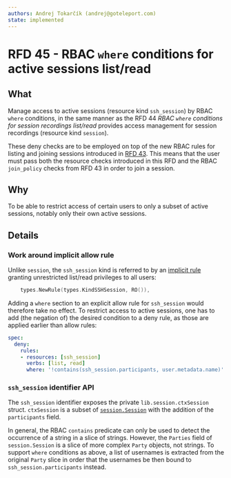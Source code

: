 ```yaml
---
authors: Andrej Tokarčík (andrej@goteleport.com)
state: implemented
---
```


# RFD 45 - RBAC `where` conditions for active sessions list/read

## What

Manage access to active sessions (resource kind `ssh_session`) by RBAC
`where` conditions, in the same manner as the RFD 44 *RBAC `where` conditions
for session recordings list/read* provides access management for session
recordings (resource kind `session`).

These deny checks are to be employed on top of the new RBAC rules for listing and joining sessions introduced in [RFD 43](https://github.com/gravitational/teleport/blob/master/rfd/0043-kubeaccess-multiparty.md). This means that the user must pass both the resource checks introduced in this RFD and the RBAC `join_policy` checks from RFD 43 in order to join a session.

## Why

To be able to restrict access of certain users to only a subset of active
sessions, notably only their own active sessions.

## Details

### Work around implicit allow rule

Unlike `session`, the `ssh_session` kind is referred to by an [implicit rule](
https://github.com/gravitational/teleport/blob/066f0dbbad801ad822b81482948732641773d8fe/lib/services/role.go#L57)
granting unrestricted list/read privileges to all users:

```go
	types.NewRule(types.KindSSHSession, RO()),
```

Adding a `where` section to an explicit allow rule for `ssh_session` would
therefore take no effect.  To restrict access to active sessions, one has to
add (the negation of) the desired condition to a deny rule, as those are
applied earlier than allow rules:

```yaml
spec:
  deny:
    rules:
    - resources: [ssh_session]
      verbs: [list, read]
      where: '!contains(ssh_session.participants, user.metadata.name)'
```

### `ssh_session` identifier API

The `ssh_session` identifier exposes the private `lib.session.ctxSession`
struct. `ctxSession` is a subset of [`session.Session`](
https://github.com/gravitational/teleport/blob/066f0dbbad801ad822b81482948732641773d8fe/lib/session/session.go#L84)
with the addition of the `participants` field.

In general, the RBAC `contains` predicate can only be used to detect the
occurrence of a string in a slice of strings. However, the `Parties` field of
`session.Session` is a slice of more complex `Party` objects, not strings.
To support `where` conditions as above, a list of usernames is extracted from
the original `Party` slice in order that the usernames be then bound to
`ssh_session.participants` instead.
